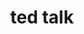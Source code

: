 ---
title: "ted talk"
id: tag.id
permalink: "/tags/ted%20talk"
videos: [84,123,201,267,308,324,502,500,499,510,522,523,550,542,624,780,815,884,886,964,965,966,970,1045,1157,1158,1164,1192,1193,1194,1195,1196,1197,1198,1199,1215,1239,1241,1244,1255,1271,1292,1308,1379,1401,1402,1410,1441,1527,1618,1646,1692,1715,1727,1779,1790,1850,2275,2295,1880,1885,1915,2056,2148,2170,2341,2441,2523,2524,2525]
---